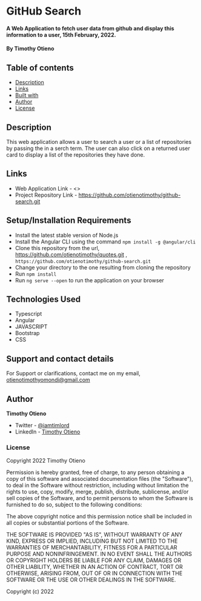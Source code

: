 # GitHub Search

#### A Web Application to fetch user data from github and display this information to a user, 15th February, 2022.

#### By **Timothy Otieno**

## Table of contents

- [Description](#description)
- [Links](#links)
- [Built with](#technologies-used)
- [Author](#author)
- [License](#license)

## Description

This web application allows a user to search a user or a list of repositories by passing the in a serch term. The user can also click on a returned user card to display a list of the repositories they have done.

## Links

- Web Application Link - <>
- Project Repository Link - <https://github.com/otienotimothy/github-search.git>

## Setup/Installation Requirements

- Install the latest stable version of Node.js
- Install the Angular CLI using the command `npm install -g @angular/cli`
- Clone this repository from the url, <https://github.com/otienotimothy/quotes.git> , `https://github.com/otienotimothy/github-search.git`
- Change your directory to the one resulting from cloning the repository
- Run `npm install`
- Run `ng serve --open` to run the application on your browser


## Technologies Used

- Typescript
- Angular
- JAVASCRIPT
- Bootstrap
- CSS

## Support and contact details

For Support or clarifications, contact me on my email, <otienotimothyomondi@gmail.com>

## Author

**Timothy Otieno**

- Twitter - [@iamtimlord](https://twitter.com/iamtimlord)
- LinkedIn - [Timothy Otieno](https://www.linkedin.com/in/otieno-timothy/)

### License

Copyright 2022 Timothy Otieno

Permission is hereby granted, free of charge, to any person obtaining a copy of this software and associated documentation files (the "Software"), to deal in the Software without restriction, including without limitation the rights to use, copy, modify, merge, publish, distribute, sublicense, and/or sell copies of the Software, and to permit persons to whom the Software is furnished to do so, subject to the following conditions:

The above copyright notice and this permission notice shall be included in all copies or substantial portions of the Software.

THE SOFTWARE IS PROVIDED "AS IS", WITHOUT WARRANTY OF ANY KIND, EXPRESS OR IMPLIED, INCLUDING BUT NOT LIMITED TO THE WARRANTIES OF MERCHANTABILITY, FITNESS FOR A PARTICULAR PURPOSE AND NONINFRINGEMENT. IN NO EVENT SHALL THE AUTHORS OR COPYRIGHT HOLDERS BE LIABLE FOR ANY CLAIM, DAMAGES OR OTHER LIABILITY, WHETHER IN AN ACTION OF CONTRACT, TORT OR OTHERWISE, ARISING FROM, OUT OF OR IN CONNECTION WITH THE SOFTWARE OR THE USE OR OTHER DEALINGS IN THE SOFTWARE.

Copyright (c) 2022

